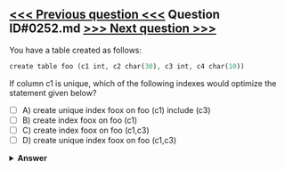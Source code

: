 [<<< Previous question <<<](0251.md)   Question ID#0252.md   [>>> Next question >>>](0253.md)
---

You have a table created as follows:
```php
create table foo (c1 int, c2 char(30), c3 int, c4 char(10))
```
If column c1 is unique, which of the following indexes would optimize the statement given below?

- [ ] A) create unique index foox on foo (c1) include (c3)
- [ ] B) create index foox on foo (c1)
- [ ] C) create index foox on foo (c1,c3)
- [ ] D) create unique index foox on foo (c1,c3)

<details><summary><b>Answer</b></summary>
<p>
  Answer: <strong>A</strong>
</p>
</details>
